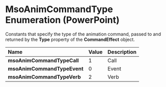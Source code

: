 
# MsoAnimCommandType Enumeration (PowerPoint)

Constants that specify the type of the animation command, passed to and returned by the  **Type** property of the **CommandEffect** object.



|**Name**|**Value**|**Description**|
|:-----|:-----|:-----|
| **msoAnimCommandTypeCall**|1|Call|
| **msoAnimCommandTypeEvent**|0|Event|
| **msoAnimCommandTypeVerb**|2|Verb|
